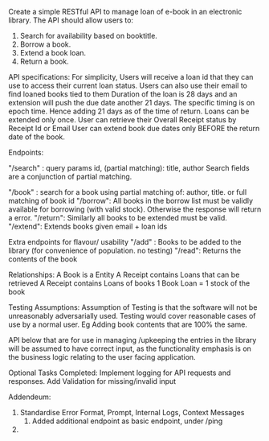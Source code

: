 Create a simple RESTful API to manage loan of e-book in an electronic library. The API should allow users to:
1. Search for availability based on booktitle. 
2. Borrow a book.
3. Extend a book loan.
4. Return a book.


API specifications:
For simplicity, Users will receive a loan id that they can use to access their current loan status. Users can also use their email to find loaned books tied to them
Duration of the loan is 28 days and an extension will push the due date another 21 days. The specific timing is on epoch time. Hence adding 21 days as of the time of return.
Loans can be extended only once.
User can retrieve their Overall Receipt status by Receipt Id or Email
User can extend book due dates only BEFORE the return date of the book.

Endpoints:

"/search" : query params id, (partial matching): title, author
Search fields are a conjunction of partial matching.

"/book" : search for a book using partial matching of: author, title. or full matching of book id
"/borrow": All books in the borrow list must be validly available for borrowing (with valid stock). Otherwise the response will return a error.
"/return": Similarly all books to be extended must be valid.
"/extend": Extends books given email + loan ids

Extra endpoints for flavour/ usability 
"/add" : Books to be added to the library (for convenience of population. no testing)
"/read": Returns the contents of the book

Relationships:
A Book is a Entity
A Receipt contains Loans that can be retrieved
A Receipt contains Loans of books
1 Book Loan = 1 stock of the book

Testing Assumptions:
Assumption of Testing is that the software will not be unreasonably adversarially used.
Testing would cover reasonable cases of use by a normal user.
Eg Adding book contents that are 100% the same.

API below that are for use in managing /upkeeping the entries in the library will be assumed to have correct input, as the functionality emphasis is on the business logic relating to the user facing application.

Optional Tasks Completed:
Implement logging for API requests and responses.
Add Validation for missing/invalid input

Addendeum:
1. Standardise Error Format, Prompt, Internal Logs, Context Messages
   1. Added additional endpoint as basic endpoint, under /ping
2. 